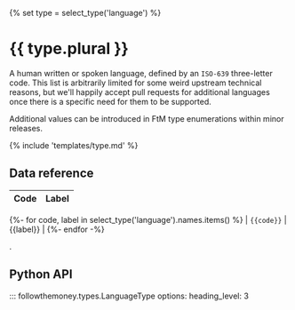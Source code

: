 {% set type = select_type('language') %}
# {{ type.plural }}

A human written or spoken language, defined by an `ISO-639` three-letter code. This list is arbitrarily limited for some weird upstream technical reasons, but we'll happily accept pull requests for additional languages once there is a specific need for them to be supported.

Additional values can be introduced in FtM type enumerations within minor releases.

{% include 'templates/type.md' %}

## Data reference

| Code | Label |
| ---- | ----- |
{%- for code, label in select_type('language').names.items() %}
| `{{code}}` | {{label}} |
{%- endfor -%}

.

## Python API

::: followthemoney.types.LanguageType
    options:
        heading_level: 3
